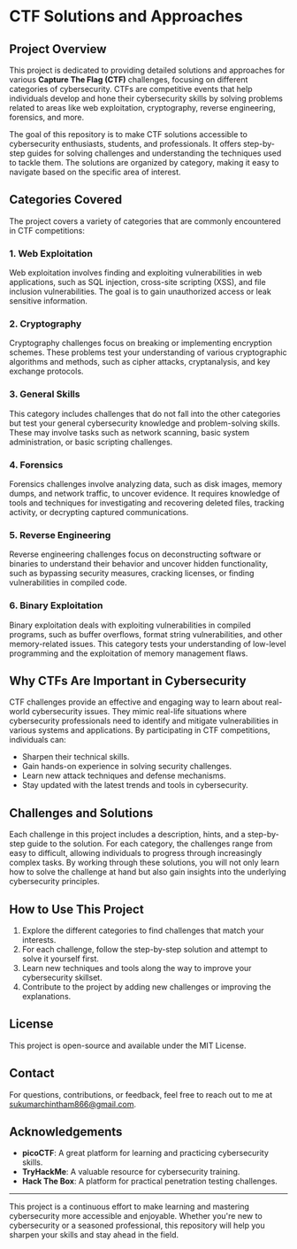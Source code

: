 # CTF Solutions and Approaches

## Project Overview

This project is dedicated to providing detailed solutions and approaches for various **Capture The Flag (CTF)** challenges, focusing on different categories of cybersecurity. CTFs are competitive events that help individuals develop and hone their cybersecurity skills by solving problems related to areas like web exploitation, cryptography, reverse engineering, forensics, and more.

The goal of this repository is to make CTF solutions accessible to cybersecurity enthusiasts, students, and professionals. It offers step-by-step guides for solving challenges and understanding the techniques used to tackle them. The solutions are organized by category, making it easy to navigate based on the specific area of interest.

## Categories Covered

The project covers a variety of categories that are commonly encountered in CTF competitions:

### 1. Web Exploitation
Web exploitation involves finding and exploiting vulnerabilities in web applications, such as SQL injection, cross-site scripting (XSS), and file inclusion vulnerabilities. The goal is to gain unauthorized access or leak sensitive information.

### 2. Cryptography
Cryptography challenges focus on breaking or implementing encryption schemes. These problems test your understanding of various cryptographic algorithms and methods, such as cipher attacks, cryptanalysis, and key exchange protocols.

### 3. General Skills
This category includes challenges that do not fall into the other categories but test your general cybersecurity knowledge and problem-solving skills. These may involve tasks such as network scanning, basic system administration, or basic scripting challenges.

### 4. Forensics
Forensics challenges involve analyzing data, such as disk images, memory dumps, and network traffic, to uncover evidence. It requires knowledge of tools and techniques for investigating and recovering deleted files, tracking activity, or decrypting captured communications.

### 5. Reverse Engineering
Reverse engineering challenges focus on deconstructing software or binaries to understand their behavior and uncover hidden functionality, such as bypassing security measures, cracking licenses, or finding vulnerabilities in compiled code.

### 6. Binary Exploitation
Binary exploitation deals with exploiting vulnerabilities in compiled programs, such as buffer overflows, format string vulnerabilities, and other memory-related issues. This category tests your understanding of low-level programming and the exploitation of memory management flaws.

## Why CTFs Are Important in Cybersecurity

CTF challenges provide an effective and engaging way to learn about real-world cybersecurity issues. They mimic real-life situations where cybersecurity professionals need to identify and mitigate vulnerabilities in various systems and applications. By participating in CTF competitions, individuals can:

- Sharpen their technical skills.
- Gain hands-on experience in solving security challenges.
- Learn new attack techniques and defense mechanisms.
- Stay updated with the latest trends and tools in cybersecurity.

## Challenges and Solutions

Each challenge in this project includes a description, hints, and a step-by-step guide to the solution. For each category, the challenges range from easy to difficult, allowing individuals to progress through increasingly complex tasks. By working through these solutions, you will not only learn how to solve the challenge at hand but also gain insights into the underlying cybersecurity principles.

## How to Use This Project

1. Explore the different categories to find challenges that match your interests.
2. For each challenge, follow the step-by-step solution and attempt to solve it yourself first.
3. Learn new techniques and tools along the way to improve your cybersecurity skillset.
4. Contribute to the project by adding new challenges or improving the explanations.

## License

This project is open-source and available under the MIT License.

## Contact

For questions, contributions, or feedback, feel free to reach out to me at sukumarchintham866@gmail.com.

## Acknowledgements

- **picoCTF**: A great platform for learning and practicing cybersecurity skills.
- **TryHackMe**: A valuable resource for cybersecurity training.
- **Hack The Box**: A platform for practical penetration testing challenges.

---

This project is a continuous effort to make learning and mastering cybersecurity more accessible and enjoyable. Whether you're new to cybersecurity or a seasoned professional, this repository will help you sharpen your skills and stay ahead in the field.
